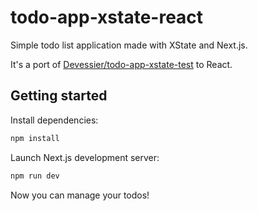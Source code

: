 # todo-app-xstate-react

Simple todo list application made with XState and Next.js.

It's a port of [Devessier/todo-app-xstate-test](https://github.com/Devessier/todo-app-xstate-test) to React.

## Getting started

Install dependencies:

```bash
npm install
```

Launch Next.js development server:

```bash
npm run dev
```

Now you can manage your todos!
